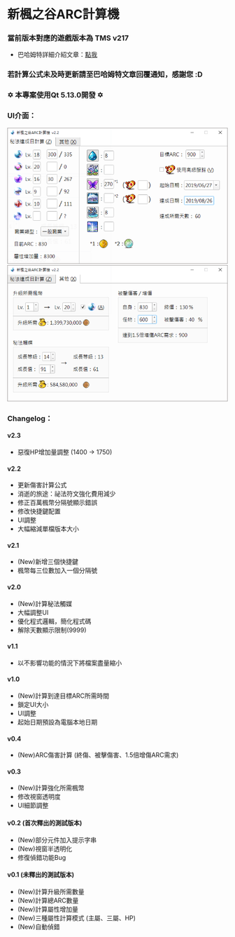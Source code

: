 # 新楓之谷ARC計算機

### 當前版本對應的遊戲版本為 TMS v217

- 巴哈姆特詳細介紹文章：[點我](https://forum.gamer.com.tw/C.php?bsn=7650&snA=1000541)

### 若計算公式未及時更新請至巴哈姆特文章回覆通知，感謝您 :D

### ✡  本專案使用Qt 5.13.0開發  ✡

### UI介面：
![ui_1.png](/ui_1.png)
![ui_2.png](/ui_2.png)

### Changelog：

#### v2.3
 - 惡復HP增加量調整 (1400 → 1750)

#### v2.2
 - 更新傷害計算公式
 - 消逝的旅途：祕法符文強化費用減少
 - 修正百萬楓幣分隔號顯示錯誤
 - 修改快捷鍵配置
 - UI調整
 - 大幅縮減單檔版本大小

#### v2.1
 - (New)新增三個快捷鍵
 - 楓幣每三位數加入一個分隔號

#### v2.0
 - (New)計算秘法觸媒
 - 大幅調整UI
 - 優化程式邏輯，簡化程式碼
 - 解除天數顯示限制(9999)

#### v1.1
 - 以不影響功能的情況下將檔案盡量縮小

#### v1.0
 - (New)計算到達目標ARC所需時間
 - 鎖定UI大小
 - UI調整
 - 起始日期預設為電腦本地日期

#### v0.4
 - (New)ARC傷害計算 (終傷、被擊傷害、1.5倍增傷ARC需求)

#### v0.3
 - (New)計算強化所需楓幣
 - 修改視窗透明度
 - UI細節調整
 
#### v0.2 (首次釋出的測試版本)
 - (New)部分元件加入提示字串
 - (New)視窗半透明化
 - 修復偵錯功能Bug
 
#### v0.1 (未釋出的測試版本)
 - (New)計算升級所需數量
 - (New)計算總ARC數量
 - (New)計算屬性增加量
 - (New)三種屬性計算模式 (主屬、三屬、HP)
 - (New)自動偵錯
